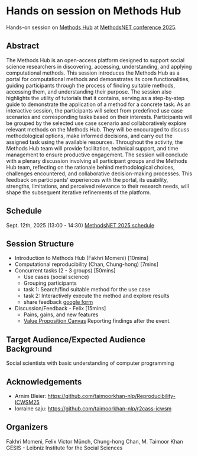 # Hands on session on Methods Hub
Hands-on session on [Methods Hub](https://methodshub.gesis.org/) at [MethodsNET conference 2025](https://methodsnet.org/conference/2nd-methodsnet-conference/).

## Abstract
The Methods Hub is an open-access platform designed to support social science researchers in discovering, accessing, understanding, and applying computational methods. This session introduces the Methods Hub as a portal for computational methods and demonstrates its core functionalities, guiding participants through the process of finding suitable methods, accessing them, and understanding their purpose. The session also highlights the utility of tutorials that it contains, serving as a step-by-step guide to demonstrate the application of a method for a concrete task. As an interactive session, the participants will select from predefined use case scenarios and corresponding tasks based on their interests. Participants will be grouped by the selected use case scenario and collaboratively explore relevant methods on the Methods Hub. They will be encouraged to discuss methodological options, make informed decisions, and carry out the assigned task using the available resources. Throughout the activity, the Methods Hub team will provide facilitation, technical support, and time management to ensure productive engagement. The session will conclude with a plenary discussion involving all participant groups and the Methods Hub team, reflecting on the rationale behind methodological choices, challenges encountered, and collaborative decision-making processes. This feedback on participants' experiences with the portal, its usability, strengths, limitations, and perceived relevance to their research needs, will shape the subsequent iterative refinements of the platform.

## Schedule 
Sept. 12th, 2025 (13:00 - 14:30) [MethodsNET 2025 schedule](https://docs.google.com/spreadsheets/d/1Oa34e-MWuVcf476TYvhONMu5Ex9_odzWtC07bwC3mpQ/edit?gid=907252685#gid=907252685)

## Session Structure
- Introduction to Methods Hub (Fakhri Momeni) [10mins]
- Computational reproducibility (Chan, Chung-hong) [7mins]
- Concurrent tasks (2 - 3 groups) [50mins]
  - Use cases (social science)
  - Grouping participants
  - task 1: Search/find suitable method for the use case
  - task 2: Interactively execute the method and explore results
  - share feedback [google form](#)
- Discussion/Feedback - Felix [15mins]
  - Pains, gains, and new features
  - [Value Proposition Canvas](https://www.strategyzer.com/library/the-value-proposition-canvas)
Reporting findings after the event.


## Target Audience/Expected Audience Background 
Social scientists with basic understanding of computer programming

## Acknowledgements
- Arnim Bleier: https://github.com/taimoorkhan-nlp/Reproducibility-ICWSM25
- lorraine saju: https://github.com/taimoorkhan-nlp/r2cass-icwsm

## Organizers
Fakhri Momeni, Felix Victor Münch, Chung-hong Chan, M. Taimoor Khan
GESIS - Leibniz Institute for the Social Sciences

